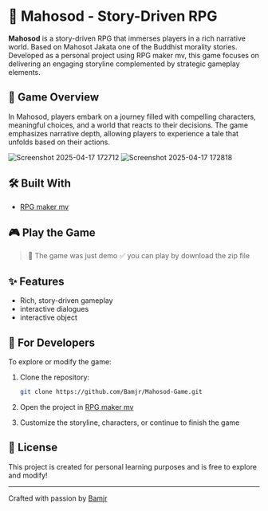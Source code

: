 # 🧙 Mahosod - Story-Driven RPG

**Mahosod** is a story-driven RPG that immerses players in a rich narrative world. Based on Mahosot Jakata one of the Buddhist morality stories. Developed as a personal project using RPG maker mv, this game focuses on delivering an engaging storyline complemented by strategic gameplay elements.

## 📖 Game Overview

In Mahosod, players embark on a journey filled with compelling characters, meaningful choices, and a world that reacts to their decisions. The game emphasizes narrative depth, allowing players to experience a tale that unfolds based on their actions.

![Screenshot 2025-04-17 172712](https://github.com/user-attachments/assets/9eb6ba75-b660-4408-aff0-aac9f26dae9a)
![Screenshot 2025-04-17 172818](https://github.com/user-attachments/assets/cb763295-1458-405b-90d8-0b468dffe54c)



## 🛠 Built With

- [RPG maker mv](https://store.steampowered.com/app/363890/RPG_Maker_MV/)

## 🎮 Play the Game

> 🚧 The game was just demo
> ✅ you can play by download the zip file

## ✨ Features

- Rich, story-driven gameplay
- interactive dialogues
- interactive object

## 🧪 For Developers

To explore or modify the game:

1. Clone the repository:
   ```bash
   git clone https://github.com/Bamjr/Mahosod-Game.git
   ```

2. Open the project in [RPG maker mv](https://store.steampowered.com/app/363890/RPG_Maker_MV/)

3. Customize the storyline, characters, or continue to finish the game

## 📄 License

This project is created for personal learning purposes and is free to explore and modify!

---

Crafted with passion by [Bamjr](https://github.com/Bamjr)  

